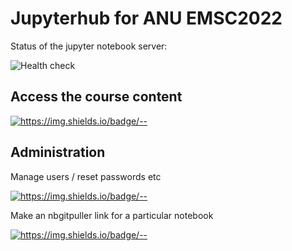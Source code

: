 # Jupyterhub for ANU EMSC2022

Status of the jupyter notebook server:
 
![Health check](https://github.com/ANU-RSES-Education/EMSC-2022/workflows/Health%20check/badge.svg)


## Access the course content

[![https://img.shields.io/badge/<LABEL>-<MESSAGE>-<COLOR>](https://img.shields.io/badge/Launch-EMSC2022-Blue)](https://emsc2022-2021.rses.underworldcloud.org/hub/user-redirect/git-pull?repo=https%3A%2F%2Fgithub.com%2FANU-RSES-Education%2FEMSC-2022&urlpath=lab%2Ftree%2FEMSC-2022%2FStartHere.ipynb)

<!--
Change my password (only for NativeAuthenticator)

[![https://img.shields.io/badge/<LABEL>-<MESSAGE>-<COLOR>](https://img.shields.io/badge/Password-EMSC2022-Red)](https://emsc2022-2021.rses.underworldcloud.org/hub/change-password)
-->

## Administration

Manage users / reset passwords etc

[![https://img.shields.io/badge/<LABEL>-<MESSAGE>-<COLOR>](https://img.shields.io/badge/Admin-EMSC2022-Red)](https://emsc2022-2021.rses.underworldcloud.org/hub/admin)
 
Make an nbgitpuller link for a particular notebook

[![https://img.shields.io/badge/<LABEL>-<MESSAGE>-<COLOR>](https://img.shields.io/badge/Admin-LinkMaker-Red)](https://jupyterhub.github.io/nbgitpuller/link.html?hub=https://emsc2022-2021.rses.underworldcloud.org&repo=https://github.com/ANU-RSES-Education/EMSC-2022)




 




